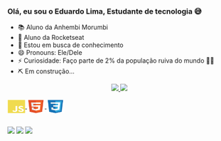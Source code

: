 ### Olá, eu sou o Eduardo Lima, Estudante de tecnologia 😅


- 📚 Aluno da Anhembi Morumbi 
- 🚀 Aluno da Rocketseat
- 🤔 Estou em busca de conhecimento
- 😄 Pronouns: Ele/Dele
- ⚡ Curiosidade: Faço parte de 2% da população ruiva do mundo 👨‍🦰
- ⛏️ Em construção...

<div align="center">
  <a href="https://github.com/eduardolm6">
  <img height="180rem" src="https://github-readme-stats.vercel.app/api?username=eduardolm6&show_icons=true&theme=synthwave&include_all_commits=true&count_private=true"/>
  <img height="180rem" src="https://github-readme-stats.vercel.app/api/top-langs/?username=eduardolm6&layout=compact&langs_count=7&theme=synthwave"/>
</div>
  
  <div style="display: inline_block"><br>
  <img align="center" alt="Js" height="30" width="40" src="https://raw.githubusercontent.com/devicons/devicon/master/icons/javascript/javascript-plain.svg">
  <img align="center" alt="HTML" height="30" width="40" src="https://raw.githubusercontent.com/devicons/devicon/master/icons/html5/html5-original.svg">
  <img align="center" alt="CSS" height="30" width="40" src="https://raw.githubusercontent.com/devicons/devicon/master/icons/css3/css3-original.svg">
</div>
  
##
  
  <div> 
  <a href="https://www.instagram.com/eduardtully/" target="_blank"><img src="https://img.shields.io/badge/-Instagram-%23E4405F?style=for-the-badge&logo=instagram&logoColor=white" target="_blank"></a>
  <a href = "mailto:eduardolm6@gmail.com"><img src="https://img.shields.io/badge/-Gmail-%23333?style=for-the-badge&logo=gmail&logoColor=white" target="_blank"></a>
  <a href="https://www.linkedin.com/in/eduardo-lima-656773180/" target="_blank"><img src="https://img.shields.io/badge/-LinkedIn-%230077B5?style=for-the-badge&logo=linkedin&logoColor=white" target="_blank"></a> 
  
</div>
       
